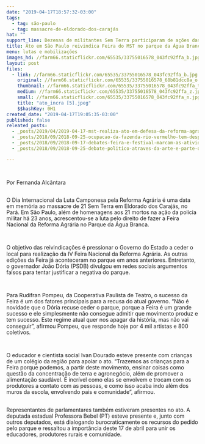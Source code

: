 ```yaml
---
date: "2019-04-17T18:57:32-03:00"
tags:
  - tag: são-paulo
  - tag: massacre-de-eldorado-dos-carajás
hat: ""
support_line: Dezenas de militantes Sem Terra participaram de ações das Jornadas de Luta pela Reforma Agrária e pela Feira Nacional
title: Ato em São Paulo reivindica Feira do MST no parque da Água Branca
menu: lutas e mobilizações
images_hd: //farm66.staticflickr.com/65535/33755016578_043fc92ffa_b.jpg
layout: post
files:
  - link: //farm66.staticflickr.com/65535/33755016578_043fc92ffa_b.jpg
    original: //farm66.staticflickr.com/65535/33755016578_68b81dcc8a_o.jpg
    thumbnail: //farm66.staticflickr.com/65535/33755016578_043fc92ffa_t.jpg
    medium: //farm66.staticflickr.com/65535/33755016578_043fc92ffa_z.jpg
    small: //farm66.staticflickr.com/65535/33755016578_043fc92ffa_n.jpg
    title: "ato_incra [5].jpeg"
    $$hashKey: 0H1
created_date: "2019-04-17T19:05:35-03:00"
published: false
releated_posts:
  - _posts/2019/04/2019-04-17-mst-realiza-ato-em-defesa-da-reforma-agraria-em-sao-paulo.md
  - _posts/2018/09/2018-09-25-ocupacao-da-fazenda-rio-vermelho-tem-despejo-iminente.md
  - _posts/2018/09/2018-09-17-debates-feira-e-festival-marcam-as-atividades-pre-congresso-do-povo.md
  - _posts/2018/09/2018-09-25-debate-politico-atraves-da-arte-e-parte-da-primeira-etapa-do-congresso-do-povo-em-presidente-prudente.md

---
```

<p>&nbsp;</p>

<p>Por Fernanda Alc&acirc;ntara<br />
&nbsp;</p>

<p>O Dia Internacional da Luta Camponesa pela Reforma Agr&aacute;ria &eacute; uma data em mem&oacute;ria ao massacre de 21 Sem Terra em Eldorado dos Caraj&aacute;s, no Par&aacute;. Em S&atilde;o Paulo, al&eacute;m de homenagens aos 21 mortos na a&ccedil;&atilde;o da pol&iacute;cia militar h&aacute; 23 anos, acrescentou-se a luta pelo direito de fazer a Feira Nacional da Reforma Agr&aacute;ria no Parque da &Aacute;gua Branca.</p>

<p>&nbsp;</p>

<p>O objetivo das reivindica&ccedil;&otilde;es &eacute; pressionar o Governo do Estado a ceder o local para realiza&ccedil;&atilde;o da IV Feira Nacional da Reforma Agr&aacute;ria. As outras edi&ccedil;&otilde;es da Feira j&aacute; aconteceram no parque em anos anteriores. Entretanto, o governador Jo&atilde;o D&oacute;ria (PSDB) divulgou em redes sociais argumentos falsos para tentar justificar a negativa do parque.</p>

<p>&nbsp;</p>

<p>Para Rudifran Pompeu, da Cooperativa Paulista de Teatro, o sucesso da Feira &eacute; um dos fatores principais para a recusa do atual governo. &ldquo;N&atilde;o &eacute; novidade que o D&oacute;ria recuse ceder o parque, porque a Feira &eacute; um grande sucesso e ele simplesmente n&atilde;o consegue admitir que movimento produz e tem sucesso. Este regime atual quer nos apagar da hist&oacute;ria, mas n&atilde;o vai conseguir&rdquo;, afirmou Pompeu, que responde hoje por 4 mil artistas e 800 coletivos.</p>

<p>&nbsp;</p>

<p>O educador e cientista social Ivan Dourado esteve presente com crian&ccedil;as de um col&eacute;gio da regi&atilde;o para apoiar o ato. &ldquo;Trazemos as crian&ccedil;as para a Feira porque podemos, a partir deste movimento, ensinar coisas como quest&atilde;o da concentra&ccedil;&atilde;o de terra e agroneg&oacute;cio, al&eacute;m de promover a alimenta&ccedil;&atilde;o saud&aacute;vel. &Eacute; incr&iacute;vel como elas se envolvem e trocam com os produtores a contato com as pessoas, e como isso acaba indo al&eacute;m dos muros da escola, envolvendo pais e comunidade&rdquo;, afirmou.</p>

<p><br />
Representantes de parlamentares tamb&eacute;m estiveram presentes no ato. A deputada estadual Professora Bebel (PT) esteve presente e, junto com outros deputados, est&aacute; dialogando burocraticamente os recursos do pedido pelo parque e ressaltou a import&acirc;ncia deste 17 de abril para unir os educadores, produtores rurais e comunidade.<br />
<br />
&nbsp;</p>

<p>
<style type="text/css">p { margin-bottom: 0.25cm; line-height: 115%; }a:link { }
</style>
</p>
